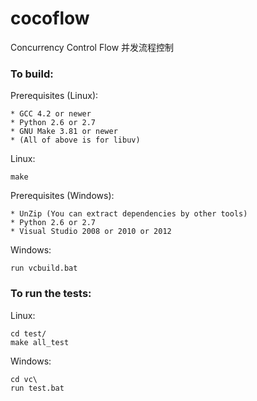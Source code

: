 cocoflow
========

Concurrency Control Flow
并发流程控制

### To build:

Prerequisites (Linux):

    * GCC 4.2 or newer
    * Python 2.6 or 2.7
    * GNU Make 3.81 or newer
    * (All of above is for libuv)
	
Linux:

    make
	
Prerequisites (Windows):

    * UnZip (You can extract dependencies by other tools)
    * Python 2.6 or 2.7
    * Visual Studio 2008 or 2010 or 2012
	
Windows:

    run vcbuild.bat
	
### To run the tests:

Linux:

    cd test/
	make all_test
	
Windows:

    cd vc\
	run test.bat
